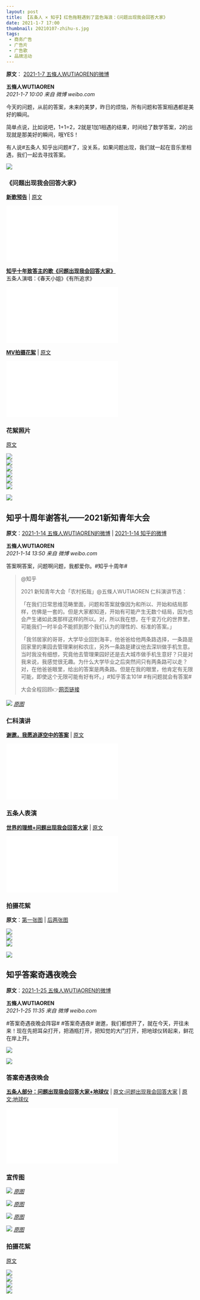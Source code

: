 ```yaml
---
layout: post
title: 【五条人 × 知乎】红色拖鞋遇到了蓝色海浪：《问题出现我会回答大家》
date: 2021-1-7 17:00
thumbnail: 20210107-zhihu-s.jpg
tags:
 - 商务广告
 - 广告片
 - 广告歌
 - 品牌活动
---
```


**原文**： [2021-1-7 五條人WUTIAOREN的微博](https://weibo.com/1767922590/JC2M7ErSc)  

**五條人WUTIAOREN**  
*2021-1-7 10:00 来自 微博 weibo.com*

今天的问题，从前的答案，未来的美梦，昨日的烦恼，所有问题和答案相遇都是美好的瞬间。

简单点说，比如说吧，1+1=2，2就是1加1相遇的结果，时间给了数学答案，2的出现就是那美好的瞬间，哦YES！

有人说#五条人 知乎出问题#了，没关系，如果问题出现，我们就一起在音乐里相遇，我们一起去寻找答案。

![](https://wx1.sinaimg.cn/mw1024/005PjUkDly1gnf2nlo9muj30n00sqtdg.jpg)

### 《问题出现我会回答大家》  

[**新歌预告**](https://www.bilibili.com/video/BV1Uv411W7MB?p=2) \| [原文](https://weibo.com/1904769205/JBU8m9E2o)
<div class="iframe-container"><iframe class="responsive-iframe" src="//player.bilibili.com/player.html?aid=246199954&bvid=BV1Uv411W7MB&cid=288540131&page=2" frameborder="no" allowfullscreen="true"></iframe></div>

[**知乎十年致答主的歌《问题出现我会回答大家》**](https://www.bilibili.com/video/BV1qT4y1N78X)  
五条人演唱：《春天小姐》《有所追求》
<div class="iframe-container"><iframe class="responsive-iframe" src="//player.bilibili.com/player.html?aid=928591286&bvid=BV1qT4y1N78X&cid=277920565&page=1" frameborder="no" allowfullscreen="true"></iframe></div>

[**MV拍摄花絮**](https://www.bilibili.com/video/BV1Uv411W7MB?p=3)  \| [原文](https://weibo.com/1904769205/JC2Yiiv4R)
<div class="iframe-container"><iframe class="responsive-iframe" src="//player.bilibili.com/player.html?aid=246199954&bvid=BV1Uv411W7MB&cid=288538771&page=3" frameborder="no" allowfullscreen="true"></iframe></div>

### 花絮照片

[原文](https://weibo.com/1742096845/JC3p3c4SH)

<div class="gallery-container">
<div class="gallery-item">
<a href="https://ww1.sinaimg.cn/mw1024/67d649cdly1gmez6l81a0j22a82c0b29.jpg"><img src="https://ww1.sinaimg.cn/mw690/67d649cdly1gmez6l81a0j22a82c0b29.jpg" ></a>
</div>
<div class="gallery-item">
<a href="https://ww3.sinaimg.cn/mw1024/67d649cdly1gmez6megyyj22a82c0b29.jpg"><img src="https://ww3.sinaimg.cn/mw690/67d649cdly1gmez6megyyj22a82c0b29.jpg" ></a>
</div>
<div class="gallery-item">
<a href="https://ww1.sinaimg.cn/mw1024/67d649cdly1gmez6my72jj22a82c0hdt.jpg"><img src="https://ww1.sinaimg.cn/mw690/67d649cdly1gmez6my72jj22a82c0hdt.jpg" ></a>
</div>
<div class="gallery-item">
<a href="https://ww1.sinaimg.cn/mw1024/67d649cdly1gmez6lngsbj22a82c0e81.jpg"><img src="https://ww1.sinaimg.cn/mw690/67d649cdly1gmez6lngsbj22a82c0e81.jpg" ></a>
</div>
<div class="gallery-item">
<a href="https://ww2.sinaimg.cn/mw1024/67d649cdly1gmez6nj15rj22a82c0e81.jpg"><img src="https://ww2.sinaimg.cn/mw690/67d649cdly1gmez6nj15rj22a82c0e81.jpg" ></a>
</div>
<div class="gallery-item">
<a href="https://ww1.sinaimg.cn/mw1024/67d649cdly1gmez6kno3xj22a82c0kjl.jpg"><img src="https://ww1.sinaimg.cn/mw690/67d649cdly1gmez6kno3xj22a82c0kjl.jpg" ></a>
</div>
</div>

![](http://mmbiz.qpic.cn/mmbiz/TEE21T5ibUlpZVsRA5GQofengZhG0dcljHOgD3J7SjJ7Gtn8z4Bby7ksd46rQloZ3A00vlr9dlhK5ZUKFBziba9g/640?wx_fmt=jpeg&tp=webp&wxfrom=5&wx_lazy=1&wx_co=1)

## 知乎十周年谢答礼——2021新知青年大会

**原文**：[2021-1-14 五條人WUTIAOREN的微博](https://weibo.com/1767922590/JD8gX7ZE0) \| [2021-1-14 知乎的微博](https://weibo.com/1904769205/JD7yko8Pl)

**五條人WUTIAOREN**  
*2021-1-14 13:50 来自 微博 weibo.com*

答案啊答案，问题啊问题，我都爱你。#知乎十周年#

> @知乎
>
> 2021 新知青年大会「农村拓哉」@五條人WUTIAOREN 仁科演讲节选：
>
> 「在我们日常思维范畴里面，问题和答案就像因为和所以、开始和结局那样，仿佛是一套的。但是大家都知道，开始有可能产生无数个结局，因为也会产生诸如此类那样这样的所以。对，所以我在想，在千变万化的世界里，可能我们一时半会不能抓到那个我们认为的理性的、标准的答案。」
>
> 「我邻居家的哥哥，大学毕业回到海丰，他爸爸给他两条路选择，一条路是回家里的果园去管理果树和农庄，另外一条路是建议他去深圳做手机生意。当时我没有细想，究竟他去管理果园好还是去大城市做手机生意好？只是对我来说，我感觉很无趣。为什么大学毕业之后突然间只有两条路可以走？对，在他爸爸眼里，给出的答案是两条路。但是在我的眼里，他肯定有无限可能，即使这个无限可能有好有坏。」#知乎答主101# #有问题就会有答案#
>
> 大会全程回顾👉[网页链接](https://www.zhihu.com/zvideo/1332733424860291072)

![](https://wx4.sinaimg.cn/mw1024/0024UdtXly1gmmef6t32uj60u01hckjl02.jpg)
*[原图](https://weibo.com/1904769205/JD1ZmmpVD)*

### 仁科演讲

[**谢邀，我愿追逐空中的答案**](https://www.bilibili.com/video/BV1EU4y147Ex?p=2) \| [原文](https://www.zhihu.com/zvideo/1332770198571839488)
<div class="iframe-container"><iframe class="responsive-iframe" src="//player.bilibili.com/player.html?aid=671239886&bvid=BV1EU4y147Ex&cid=282264289&page=2" frameborder="no" allowfullscreen="true"></iframe></div>

### 五条人表演

[**世界的理想+问题出现我会回答大家**](https://www.bilibili.com/video/BV1EU4y147Ex) \| [原文](https://www.zhihu.com/zvideo/1332818514046898176)
<div class="iframe-container"><iframe class="responsive-iframe" src="//player.bilibili.com/player.html?aid=671239886&bvid=BV1EU4y147Ex&cid=282129565&page=1" frameborder="no" allowfullscreen="true"></iframe></div>

### 拍摄花絮

**原文**：[第一张图](https://weibo.com/1742096845/JD30G1uGz) \| [后两张图](https://weibo.com/1790138681/JD2WWAO6T)

<div class="gallery-container">
<div class="gallery-item">
<a href="https://wx4.sinaimg.cn/mw1024/67d649cdly1gmmj687q6zj20u00umu02.jpg"><img src="https://wx4.sinaimg.cn/mw690/67d649cdly1gmmj687q6zj20u00umu02.jpg" ></a>
</div>
<div class="gallery-item">
<a href="https://wx1.sinaimg.cn/mw1024/6ab35939ly1gmmj2p01v7j219b0rjk6g.jpg"><img src="https://wx1.sinaimg.cn/mw690/6ab35939ly1gmmj2p01v7j219b0rjk6g.jpg" ></a>
</div>
<div class="gallery-item">
<a href="https://wx2.sinaimg.cn/mw1024/6ab35939ly1gmmj2n1ph0j20s30sik1d.jpg"><img src="https://wx2.sinaimg.cn/mw690/6ab35939ly1gmmj2n1ph0j20s30sik1d.jpg" ></a>
</div>
</div>

![](http://mmbiz.qpic.cn/mmbiz/TEE21T5ibUlpZVsRA5GQofengZhG0dcljHOgD3J7SjJ7Gtn8z4Bby7ksd46rQloZ3A00vlr9dlhK5ZUKFBziba9g/640?wx_fmt=jpeg&tp=webp&wxfrom=5&wx_lazy=1&wx_co=1)

## 知乎答案奇遇夜晚会

**原文**：[2021-1-25 五條人WUTIAOREN的微博](https://weibo.com/1767922590/JEN5C1yGb)

**五條人WUTIAOREN**  
*2021-1-25 11:35 来自 微博 weibo.com*

\#答案奇遇夜晚会阵容# #答案奇遇夜#  谢邀，我们都想开了，就在今天，开往未来！现在先把耳朵打开，把酒瓶打开，把知觉的大门打开，把地球仪转起来，鲜花在岸上开。 ​​​

![](https://wx4.sinaimg.cn/mw1024/69605b9ely1gmz9t3bgbtj20u01hcb2e.jpg)

![](https://wx3.sinaimg.cn/mw1024/69605b9ely1gmz9t4xhfuj20u01hcnpj.jpg)

### 答案奇遇夜晚会

[**五条人部分：问题出现我会回答大家+地球仪**](https://www.bilibili.com/video/BV1vT4y1P71x) \| [原文:问题出现我会回答大家](https://www.zhihu.com/zvideo/1338143448974094336) \| [原文:地球仪](https://www.zhihu.com/zvideo/1338142500927238144)
<div class="iframe-container"><iframe class="responsive-iframe" src="//player.bilibili.com/player.html?aid=928914578&bvid=BV1vT4y1P71x&cid=289743187&page=1" frameborder="no" allowfullscreen="true"></iframe></div>

### 宣传图

![](https://wx1.sinaimg.cn/mw1024/0024UdtXly1gmztx5d6vnj61hc0u0qvd02.jpg)
*[原图](https://weibo.com/1904769205/JENrVuXXO)*

![](https://wx3.sinaimg.cn/mw1024/0024UdtXly1gn10sihy5ej60u01hcu0x02.jpg)
*[原图](https://weibo.com/1904769205/JEXF8w5el)*

![](https://ww3.sinaimg.cn/mw1024/0069D2HAly1gn4pucqcgwj319c0qojt4.jpg)
*[原图](https://weibo.com/5639089198/JFrjOEcAt)*

![](https://ww4.sinaimg.cn/mw1024/0069D2HAly1gn4puepzktj319c0qotb3.jpg)
*[原图](https://weibo.com/5639089198/JFrjOEcAt)*

### 拍摄花絮

[原文](https://weibo.com/1742096845/JENpQ4wsv)

<div class="gallery-container">
<div class="gallery-item">
<a href="https://wx2.sinaimg.cn/mw1024/67d649cdly1gmztqkjvytj22a82c0b29.jpg"><img src="https://wx2.sinaimg.cn/mw690/67d649cdly1gmztqkjvytj22a82c0b29.jpg" ></a>
</div>
<div class="gallery-item">
<a href="https://wx1.sinaimg.cn/mw1024/67d649cdly1gmztqlamt4j22a82c07wh.jpg"><img src="https://wx1.sinaimg.cn/mw690/67d649cdly1gmztqlamt4j22a82c07wh.jpg" ></a>
</div>
<div class="gallery-item">
<a href="https://wx1.sinaimg.cn/mw1024/67d649cdly1gmztqo050ej22a82c04qp.jpg"><img src="https://wx1.sinaimg.cn/mw690/67d649cdly1gmztqo050ej22a82c04qp.jpg" ></a>
</div>
<div class="gallery-item">
<a href="https://wx3.sinaimg.cn/mw1024/67d649cdly1gmztqmj61tj22c02c01kx.jpg"><img src="https://wx3.sinaimg.cn/mw690/67d649cdly1gmztqmj61tj22c02c01kx.jpg" ></a>
</div>
</div>






